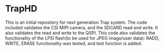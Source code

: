 # TrapHD
This is an initial repository for next generation Trap system. The code included validates the CSI MIPI camera, and the SDCARD read and write.
It also validates the read and write to the QSPI.
This code also validates the functionality of the LPSI flash(to be used for JPEG image/user data): RADD, WRITE, ERASE functionality was tested, and test function is added.
